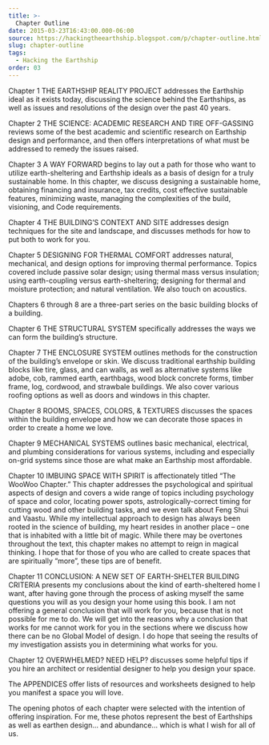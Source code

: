 ```yaml
---
title: >-
  Chapter Outline
date: 2015-03-23T16:43:00.000-06:00
source: https://hackingtheearthship.blogspot.com/p/chapter-outline.html
slug: chapter-outline
tags:
  - Hacking the Earthship
order: 03
---
```

Chapter 1 THE EARTHSHIP REALITY PROJECT addresses the Earthship ideal as it exists today, discussing the science behind the Earthships, as well as issues and resolutions of the design over the past 40 years.

Chapter 2 THE SCIENCE: ACADEMIC RESEARCH AND TIRE OFF-GASSING reviews some of the best academic and scientific research on Earthship design and performance, and then offers interpretations of what must be addressed to remedy the issues raised.

Chapter 3 A WAY FORWARD begins to lay out a path for those who want to utilize earth-sheltering and Earthship ideals as a basis of design for a truly sustainable home. In this chapter, we discuss designing a sustainable home, obtaining financing and insurance, tax credits, cost effective sustainable features, minimizing waste, managing the complexities of the build, visioning, and Code requirements.

Chapter 4 THE BUILDING’S CONTEXT AND SITE addresses design techniques for the site and landscape, and discusses methods for how to put both to work for you.

Chapter 5 DESIGNING FOR THERMAL COMFORT addresses natural, mechanical, and design options for improving thermal performance. Topics covered include passive solar design; using thermal mass versus insulation; using earth-coupling versus earth-sheltering; designing for thermal and moisture protection; and natural ventilation. We also touch on acoustics.

Chapters 6 through 8 are a three-part series on the basic building blocks of a building.

Chapter 6 THE STRUCTURAL SYSTEM specifically addresses the ways we can form the building’s structure.

Chapter 7 THE ENCLOSURE SYSTEM outlines methods for the construction of the building’s envelope or skin. We discuss traditional earthship building blocks like tire, glass, and can walls, as well as alternative systems like adobe, cob, rammed earth, earthbags, wood block concrete forms, timber frame, log, cordwood, and strawbale buildings. We also cover various roofing options as well as doors and windows in this chapter.

Chapter 8 ROOMS, SPACES, COLORS, & TEXTURES discusses the spaces within the building envelope and how we can decorate those spaces in order to create a home we love.

Chapter 9 MECHANICAL SYSTEMS outlines basic mechanical, electrical, and plumbing considerations for various systems, including and especially on-grid systems since those are what make an Earthship most affordable.

Chapter 10 IMBUING SPACE WITH SPIRIT is affectionately titled “The WooWoo Chapter.” This chapter addresses the psychological and spiritual aspects of design and covers a wide range of topics including psychology of space and color, locating power spots, astrologically-correct timing for cutting wood and other building tasks, and we even talk about Feng Shui and Vaastu. While my intellectual approach to design has always been rooted in the science of building, my heart resides in another place – one that is inhabited with a little bit of magic. While there may be overtones throughout the text, this chapter makes no attempt to reign in magical thinking. I hope that for those of you who are called to create spaces that are spiritually “more”, these tips are of benefit.

Chapter 11 CONCLUSION: A NEW SET OF EARTH-SHELTER BUILDING CRITERIA presents my conclusions about the kind of earth-sheltered home I want, after having gone through the process of asking myself the same questions you will as you design your home using this book. I am not offering a general conclusion that will work for you, because that is not possible for me to do. We will get into the reasons why a conclusion that works for me cannot work for you in the sections where we discuss how there can be no Global Model of design. I do hope that seeing the results of my investigation assists you in determining what works for you.

Chapter 12 OVERWHELMED? NEED HELP? discusses some helpful tips if you hire an architect or residential designer to help you design your space.

The APPENDICES offer lists of resources and worksheets designed to help you manifest a space you will love.

The opening photos of each chapter were selected with the intention of offering inspiration. For me, these photos represent the best of Earthships as well as earthen design… and abundance… which is what I wish for all of us.
